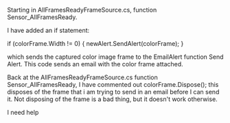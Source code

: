 Starting in AllFramesReadyFrameSource.cs, function Sensor_AllFramesReady.

I have added an if statement:

if (colorFrame.Width != 0)
{
	newAlert.SendAlert(colorFrame);
}


which sends the captured color image frame to the EmailAlert function Send Alert.
This code sends an email with the color frame attached.

Back at the AllFramesReadyFrameSource.cs function Sensor_AllFramesReady, I have commented out colorFrame.Dispose();
this disposes of the frame that i am trying to send in an email before I can send it.
Not disposing of the frame is a bad thing, but it doesn't work otherwise.

I need help
